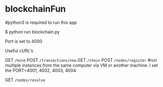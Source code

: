 # blockchainFun

#python3 is required to run this app

$ python run blockchain.py

Port is set to 4000

Useful cURL's

GET `/mine`
POST `/transactions/new`
GET `/chain`
POST `/nodes/register` #run multiple instances from the same computer via VM or another machine. I set the PORT=4001, 4002, 4003, 4004 

GET `/nodes/resolve`

